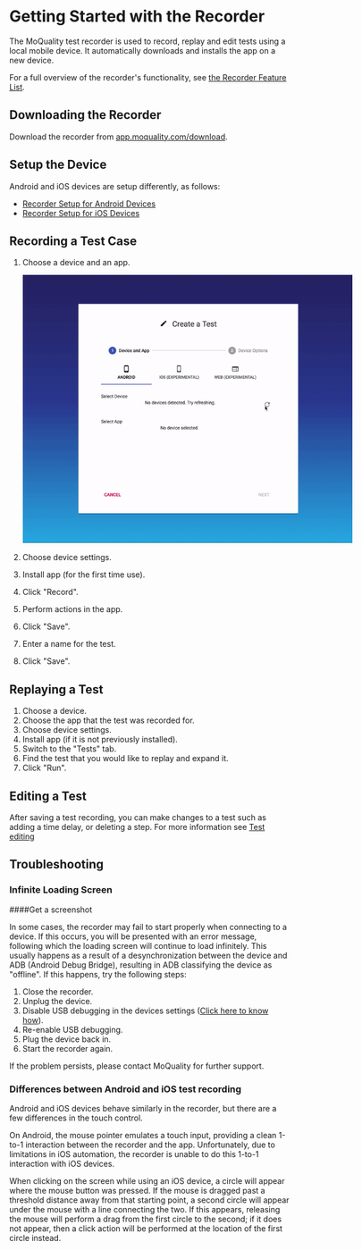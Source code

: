 # Getting Started with the Recorder

The MoQuality test recorder is used to record, replay and edit tests using a local mobile device. It automatically downloads and installs the app  on a new device.

For a full overview of the recorder's functionality, see [the Recorder Feature List](features).

## Downloading the Recorder

Download the recorder from [app.moquality.com/download](https://app.moquality.com/download).

## Setup the Device
Android and iOS devices are setup differently, as follows:

* [Recorder Setup for Android Devices](android)
* [Recorder Setup for iOS Devices](ios)

## Recording a Test Case

1. Choose a device and an app.

    <img src="common/select-device-and-settings.gif" style="max-width:600px;max-height:480px" />

2. Choose device settings.
3. Install app (for the first time use).
4. Click "Record".
5. Perform actions in the app.
6. Click "Save".
7. Enter a name for the test.
8. Click "Save".

## Replaying a Test

1. Choose a device.
2. Choose the app that the test was recorded for.
3. Choose device settings.
4. Install app (if it is not previously installed).
5. Switch to the "Tests" tab.
6. Find the test that you would like to replay and expand it.
7. Click "Run".

## Editing a Test
After saving a test recording, you can make changes to a test such as adding a time delay, or deleting a step. For more information see [Test editing](test-editing)

## Troubleshooting

### Infinite Loading Screen

####Get a screenshot

In some cases, the recorder may fail to start properly when connecting to a device. If this occurs, you will be presented with an error message, following which the loading screen will continue to load infinitely. This usually happens as a result of a desynchronization between the device and ADB (Android Debug Bridge), resulting in ADB classifying the device as "offline". If this happens, try the following steps:

1. Close the recorder.
2. Unplug the device.
3. Disable USB debugging in the devices settings ([Click here to know how](android)). 
4. Re-enable USB debugging.
5. Plug the device back in.
6. Start the recorder again.

If the problem persists, please contact MoQuality for further support.

### Differences between Android and iOS test recording

Android and iOS devices behave similarly in the recorder, but there are a few differences in the touch control.

On Android, the mouse pointer emulates a touch input, providing a clean 1-to-1 interaction between the recorder and the app. Unfortunately, due to limitations in iOS automation, the recorder is unable to do this 1-to-1 interaction with iOS devices.

When clicking on the screen while using an iOS device, a circle will appear where the mouse button was pressed. If the mouse is dragged past a threshold distance away from that starting point, a second circle will appear under the mouse with a line connecting the two. If this appears, releasing the mouse will perform a drag from the first circle to the second; if it does not appear, then a click action will be performed at the location of the first circle instead.
